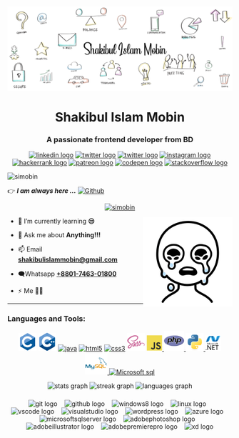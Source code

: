 ![MasterHead](./mobin_readme_banner.svg)

<h1 align="center">Shakibul Islam Mobin</h1>
<h3 align="center">A passionate frontend developer from BD</h3>

<div align="center">
<a href="https://www.linkedin.com/in/shakibul-islam-mobin-858467272/" target="_blank" rel="noreferrer"> <img src="https://img.shields.io/static/v1?message=LinkedIn&logo=linkedin&label=&color=0077B5&logoColor=white&labelColor=&style=for-the-badge" height="25" alt="linkedin logo"/></a>
<a href="https://twitter.com/si_Mobin" target="_blank" rel="noreferrer"><img src="https://img.shields.io/static/v1?message=Twitter&logo=twitter&label=&color=1DA1F2&logoColor=white&labelColor=&style=for-the-badge" height="25" alt="twitter logo"/></a>
<a href="https://www.facebook.com/shakibul.mobin" target="_blank" rel="noreferrer"><img src="https://img.shields.io/static/v1?message=Facebook&logo=facebook&label=&color=1907A0&logoColor=white&labelColor=&style=for-the-badge" height="25" alt="twitter logo"/></a>
<a href="#" target="_blank" rel="noreferrer"><img src="https://img.shields.io/static/v1?message=Instagram&logo=instagram&label=&color=E4405F&logoColor=white&labelColor=&style=for-the-badge" height="25" alt="instagram logo"  /></a>
<a href="https://www.hackerrank.com/shakibulislammo1" target="_blank" rel="noreferrer"><img src="https://img.shields.io/static/v1?message=HackerRank&logo=hackerrank&label=&color=2EC866&logoColor=white&labelColor=&style=for-the-badge" height="25" alt="hackerrank logo"/></a>
<a href="#" target="_blank" rel="noreferrer"><img src="https://img.shields.io/static/v1?message=Patreon&logo=patreon&label=&color=F96854&logoColor=white&labelColor=&style=for-the-badge" height="25" alt="patreon logo"/></a>
<a href="#" target="_blank" rel="noreferrer"><img src="https://img.shields.io/static/v1?message=Codepen&logo=codepen&label=&color=000000&logoColor=white&labelColor=&style=for-the-badge" height="25" alt="codepen logo"/></a>
<a href="#" target="_blank" rel="noreferrer"> <img src="https://img.shields.io/static/v1?message=Stackoverflow&logo=stackoverflow&label=&color=FE7A16&logoColor=white&labelColor=&style=for-the-badge" height="25" alt="stackoverflow logo"  /></a>

</div>

<!-- profile views count -->
<p align="left"> <img src="https://komarev.com/ghpvc/?username=simobin&label=Profile%20views&color=0e75b6&style=flat" alt="simobin" /></p>

<!-- follow button -->

👉 **_I am always here ..._** [![Github](https://img.shields.io/github/followers/siMobin?label=Follow%20Me&style=social)](https://github.com/siMobin)
<br>

<!-- trophy -->
<p align="center"> <a href="https://github.com/ryo-ma/github-profile-trophy"><img src="https://github-profile-trophy.vercel.app/?username=simobin&theme=tokyonight&row=1&column=8&no-bg=true" alt="simobin" /></a> </p>
<img align="right" alt="siMobin" width="200" src="./mobin_readme_img.gif">

<!-- info -->

- 🌱 I’m currently learning **😒**

- 💬 Ask me about **Anything!!!**

- 📫 Email **shakibulislammobin@gmail.com**

- 🗨️Whatsapp **[+8801-7463-01800](https://wa.me/01746301800)**

- ⚡ Me **🤨😒**

<hr>

<!-- tools -->
<!-- icon -->
<h3 align="left">Languages and Tools:</h3>
<p align="center"><a href="https://www.cprogramming.com/" target="_blank" rel="noreferrer"> <img src="https://raw.githubusercontent.com/devicons/devicon/master/icons/c/c-original.svg" alt="c"  height="40" /></a>
<a href="https://www.w3schools.com/cpp/" target="_blank" rel="noreferrer"> <img src="https://raw.githubusercontent.com/devicons/devicon/master/icons/cplusplus/cplusplus-original.svg" alt="cplusplus"  height="40" /></a>
<a href="https://www.java.com/en/" target="_blank" rel="noreferrer"> <img src="https://cdn.jsdelivr.net/gh/devicons/devicon/icons/java/java-original.svg" alt="java"  height="40" height="auto"/></a>
<a href="https://www.w3.org/html/" target="_blank" rel="noreferrer"> <img src="https://cdn.jsdelivr.net/gh/devicons/devicon/icons/html5/html5-original.svg" alt="html5"  height="35" /></a>
<a href="https://www.w3schools.com/css/" target="_blank" rel="noreferrer"><img src="https://cdn.jsdelivr.net/gh/devicons/devicon/icons/css3/css3-original.svg" alt="css3"  height="35" /></a>
<a href="https://sass-lang.com" target="_blank" rel="noreferrer"> <img src="https://raw.githubusercontent.com/devicons/devicon/master/icons/sass/sass-original.svg" alt="sass"  height="40" /></a>
<a href="https://developer.mozilla.org/en-US/docs/Web/JavaScript" target="_blank" rel="noreferrer"> <img src="https://raw.githubusercontent.com/devicons/devicon/master/icons/javascript/javascript-original.svg" alt="javascript"  height="35" />
<a href="https://www.php.net" target="_blank" rel="noreferrer"> <img src="https://raw.githubusercontent.com/devicons/devicon/master/icons/php/php-original.svg" alt="php"  height="45" /> </a>
<a href="https://www.python.org" target="_blank" rel="noreferrer"> <img src="https://raw.githubusercontent.com/devicons/devicon/master/icons/python/python-original.svg" alt="python"  height="40" /> </a>
<a href="https://dotnet.microsoft.com/" target="_blank" rel="noreferrer"> <img src="https://raw.githubusercontent.com/devicons/devicon/master/icons/dot-net/dot-net-original-wordmark.svg" alt="dotnet"  height="35"/> </a>
<a href="https://www.mysql.com/" target="_blank" rel="noreferrer"> <img src="https://raw.githubusercontent.com/devicons/devicon/master/icons/mysql/mysql-original-wordmark.svg" alt="mysql"  height="50" /> </a>
<a href="https://www.microsoft.com/en-us/sql-server/sql-server-2022" target="_blank" rel="noreferrer"> <img src="https://brandslogos.com/wp-content/uploads/images/microsoft-sql-server-logo.png" alt="Microsoft sql"  height="40"/> </a>

</p>

<!-- charts -->
 <!-- [![Activity graph](https://github-readme-activity-graph.cyclic.app/graph?username=siMobin&theme=github)](https://github.com/siMobin)  -->

<div align="center">
  <img src="https://github-readme-stats.vercel.app/api?username=siMobin&hide_title=false&hide_rank=false&show_icons=true&include_all_commits=true&count_private=true&disable_animations=false&theme=tokyonight&locale=en&hide_border=true" height="150" alt="stats graph"/>
  <img src="https://streak-stats.demolab.com?user=siMobin&locale=en&mode=daily&theme=tokyonight&hide_border=true&border_radius=5" height="150" alt="streak graph"/>
  <img src="https://github-readme-stats.vercel.app/api/top-langs?username=siMobin&locale=en&hide_title=false&layout=compact&card_width=320&langs_count=10&theme=tokyonight&hide_border=true" height="150" alt="languages graph"/>
</div>

<!-- tools list -->

###

###

<div align="center">
  <img src="https://img.shields.io/badge/Git-F05032?logo=git&logoColor=white&style=for-the-badge" height="35" alt="git logo"  />
  <img width="8" />
  <img src="https://img.shields.io/badge/GitHub-181717?logo=github&logoColor=white&style=for-the-badge" height="35" alt="github logo"  />
  <img width="8" />
  <img src="https://img.shields.io/badge/Windows-0078D6?logo=windows&logoColor=white&style=for-the-badge" height="35" alt="windows8 logo"  />
  <img width="8" />
  <img src="https://img.shields.io/badge/Linux-FCC624?logo=linux&logoColor=black&style=for-the-badge" height="35" alt="linux logo"  />
  <img width="8" />
  <img src="https://img.shields.io/badge/Visual Studio Code-007ACC?logo=visualstudiocode&logoColor=white&style=for-the-badge" height="35" alt="vscode logo"  />
  <img width="8" />
  <img src="https://img.shields.io/badge/Visual Studio-5C2D91?logo=visualstudio&logoColor=white&style=for-the-badge" height="35" alt="visualstudio logo"  />
  <img width="8" />
  <img src="https://img.shields.io/badge/WordPress-21759B?logo=wordpress&logoColor=white&style=for-the-badge" height="35" alt="wordpress logo"  />
  <img width="8" />
  <img src="https://img.shields.io/badge/Microsoft Azure-0078D4?logo=microsoftazure&logoColor=white&style=for-the-badge" height="35" alt="azure logo"  />
  <img width="8" />
  <img src="https://img.shields.io/badge/SSMS-CC2927?logo=microsoftsqlserver&logoColor=white&style=for-the-badge" height="35" alt="microsoftsqlserver logo"  />
  <img width="8" />
  <img src="https://img.shields.io/badge/Adobe Photoshop-31A8FF?logo=adobephotoshop&logoColor=black&style=for-the-badge" height="35" alt="adobephotoshop logo"  />
  <img width="8" />
  <img src="https://img.shields.io/badge/Adobe Illustrator-FF9A00?logo=adobeillustrator&logoColor=black&style=for-the-badge" height="35" alt="adobeillustrator logo"  />
  <img width="8" />
  <img src="https://img.shields.io/badge/Adobe Premiere Pro-9999FF?logo=adobepremierepro&logoColor=black&style=for-the-badge" height="35" alt="adobepremierepro logo"  />
  <img width="8" />
  <img src="https://img.shields.io/badge/Adobe XD-FF61F6?logo=adobexd&logoColor=black&style=for-the-badge" height="35" alt="xd logo"  />

</div>

<!--
[
    ref: https://profile-readme-generator.com/
         https://github.com/maurodesouza/profile-readme-generator
]
 -->

